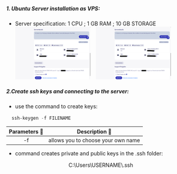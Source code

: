 ##### 1. Ubuntu Server installation as VPS:
- Server specification:  1 CPU ; 1 GB RAM ; 10 GB STORAGE <br>
<a href="./assets/vps.png" style="display: inline-block; margin-right: 15px;"> <img src="./assets/vps.png" width="200" alt="Zrzut 1"></a><a href="./assets/vps.png" style="display: inline-block; margin-right: 15px;"> <img src="./assets/vps.png" width="200" alt="Zrzut 1"></a>

##### 2.Create ssh keys and connecting to the server:
- use the command to create keys: 
```powershell
  ssh-keygen -f FILENAME
  ```

| Parameters 🔑 | Description 📝                     |
| :-----------: | ---------------------------------- |
|      -f       | allows you to choose your own name |
- command creates private and public keys in the .ssh folder:
<div align="center">C:\Users\USERNAME\.ssh</div>